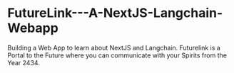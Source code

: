 # FutureLink---A-NextJS-Langchain-Webapp
Building a Web App to learn about NextJS and Langchain. Futurelink is a Portal to the Future where you can communicate with your Spirits from the Year 2434.
